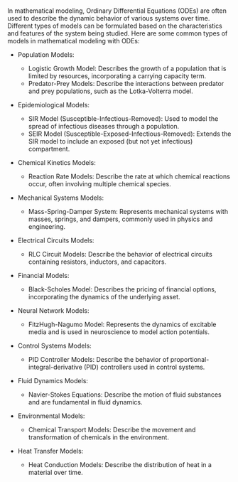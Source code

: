 # 

In mathematical modeling, Ordinary Differential Equations (ODEs) are often used to describe the dynamic behavior of various systems over time. Different types of models can be formulated based on the characteristics and features of the system being studied. Here are some common types of models in mathematical modeling with ODEs:

- Population Models:
    * Logistic Growth Model: Describes the growth of a population that is limited by resources, incorporating a carrying capacity term.
    * Predator-Prey Models: Describe the interactions between predator and prey populations, such as the Lotka-Volterra model.

- Epidemiological Models:
    * SIR Model (Susceptible-Infectious-Removed): Used to model the spread of infectious diseases through a population.
    * SEIR Model (Susceptible-Exposed-Infectious-Removed): Extends the SIR model to include an exposed (but not yet infectious) compartment.

- Chemical Kinetics Models:
    * Reaction Rate Models: Describe the rate at which chemical reactions occur, often involving multiple chemical species.

- Mechanical Systems Models:
    * Mass-Spring-Damper System: Represents mechanical systems with masses, springs, and dampers, commonly used in physics and engineering.

- Electrical Circuits Models:
    * RLC Circuit Models: Describe the behavior of electrical circuits containing resistors, inductors, and capacitors.


- Financial Models:
    * Black-Scholes Model: Describes the pricing of financial options, incorporating the dynamics of the underlying asset.

- Neural Network Models:
    * FitzHugh-Nagumo Model: Represents the dynamics of excitable media and is used in neuroscience to model action potentials.

- Control Systems Models:
    * PID Controller Models: Describe the behavior of proportional-integral-derivative (PID) controllers used in control systems.

- Fluid Dynamics Models:
    * Navier-Stokes Equations: Describe the motion of fluid substances and are fundamental in fluid dynamics.

- Environmental Models:
    * Chemical Transport Models: Describe the movement and transformation of chemicals in the environment.

- Heat Transfer Models:
    * Heat Conduction Models: Describe the distribution of heat in a material over time.
